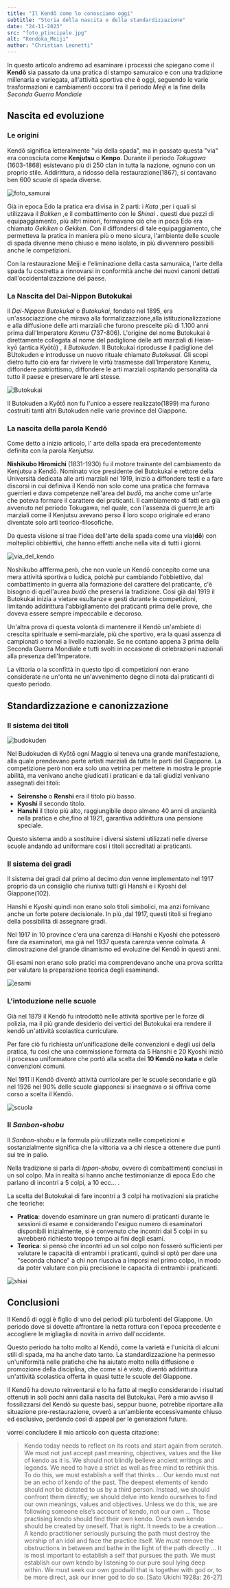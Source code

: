 ```yaml
---
title: "Il Kendō come lo conosciamo oggi"
subtitle: "Storia della nascita e della standardizzazione"
date: "24-11-2023"
src: "foto_ptincipale.jpg"
alt: "Kendoka_Meiji"
author: "Christian Leonetti"
---
```


In questo articolo andremo ad esaminare i processi che spiegano come il **Kendō** sia passato da una pratica di stampo samuraico e con una tradizione millenaria e variegata, all'attività sportiva che è oggi, seguendo le varie trasformazioni e cambiamenti occorsi tra il periodo *Meiji* e la fine della *Seconda Guerra Mondiale*

## Nascita ed evoluzione

### Le origini

Kendō significa letteralmente "via della spada", ma in passato questa "via" era conosciuta come **Kenjutsu** o **Kenpo**. Durante il periodo *Tokugawa* (1603-1868) esistevano più di 250 clan in tutta la nazione, ognuno con un proprio stile. Addirittura, a ridosso della restaurazione(1867), si contavano ben 600 scuole di spada diverse.

![foto_samurai](/public/posts/Samurai_Japan.jpg)

Già in epoca Edo la pratica era divisa in 2 parti: i *Kata* ,per i quali si utilizzava il *Bokken* ,e il combattimento con le *Shinai* . questi due pezzi di equipaggiamento, più altri minori, formavano ciò che in poca Edo era chiamato *Gekiken* o *Gekken*. Con il diffondersi di tale equipaggiamento, che permetteva la pratica in maniera più o meno sicura, l'ambiente delle scuole di spada divenne meno chiuso e meno isolato, in più divvennero possibili anche le competizioni.

Con la restaurazione Meiji e l'eliminazione della casta samuraica, l'arte della spada fu costretta a rinnovarsi in conformità anche dei nuovi canoni dettati dall'occidentalizazzione del paese.

### La Nascita del Dai-Nippon Butokukai

Il *Dai-Nippon Butokukai* o *Butokukai*, fondato nel 1895, era un'associazzione che mirava alla formalizzazzione,alla istituzionalizzazione e alla diffusione delle arti marziali che furono prescelte più di 1.100 anni prima dall'Imperatore *Kanmu* (737-806). L'origine del nome Butokukai è direttamente collegata al nome del padiglione delle arti marziali di Heian-kyō (antica Kyōtō) , il *Butokuden*. Il Butokukai riprodusse il padiglione del BUtokuden e introdusse un nuovo rituale chiamato *Butokusai*. Gli scopi dietro tutto ciò era far rivivere le virtù trasmesse dall'Imperatore Kanmu, diffondere patriottismo, diffondere le arti marziali ospitando personalità da tutto il paese e preservare le arti stesse.

![Butokukai](/public/posts/Butokukai.jpg)

Il Butokuden a Kyōtō non fu l'unico a essere realizzato(1899) ma furono costruiti tanti altri Butokuden nelle varie province del Giappone.

### La nascita della parola Kendō

Come detto a inizio articolo, l' arte della spada era precedentemente definita con la parola *Kenjutsu*.

**Nishikubo Hiromichi** (1831-1930) fu il motore trainante del cambiamento da Kenjutsu a Kendō. Nominato vice presidente del Butokukai e rettore della Università dedicata alle arti marziali nel 1919, iniziò a diffondere testi e a fare discorsi in cui definiva il Kendō non solo come una pratica che formava guerrieri e dava competenze nell'area del *budō*, ma anche come un'arte che poteva formare il carattere dei praticanti. Il cambiamento di fatti era già avvenuto nel periodo Tokugawa, nel quale, con l'assenza di guerre,le arti marziali come il Kenjutsu avevano perso il loro scopo originale ed erano diventate solo arti teorico-filosofiche.

Da questa visione si trae l'idea dell'arte della spada come una via(**dō**) con molteplici obbiettivi, che hanno effetti anche nella vita di tutti i giorni.

![via_del_kendo](/public/posts/via_kendo.jpg)

Noshikubo affferma,però, che non vuole un Kendō concepito come una mera attività sportiva o ludica, poichè pur cambiando l'obbiettivo, dal combattimento in guerra alla formazione del carattere del praticante, c'è bisogno di quell'aurea *budō* che preservi la tradizione. Cosi già dal 1919 il Butokukai inizia a vietare esultanze e gesti durante le competizioni, limitando addirittura l'abbigliamento dei praticanti prima delle prove, che doveva essere sempre impeccabile e decoroso.

Un'altra prova di questa volontà di mantenere il Kendō un'ambiete di crescita spirituale e semi-marziale, più che sportivo, era la quasi assenza di campionati o tornei a livello nazionale. Se ne contano appena 3 prima della Seconda Guerra Mondiale e tutti svolti in occasione di celebrazioni nazionali alla presenza dell'Imperatore.

La vittoria o la sconfittà in questo tipo di competizioni non erano considerate ne un'onta ne un'avvenimento degno di nota dai praticanti di questo periodo.

## Standardizzazione e canonizzazione

### Il sistema dei titoli

![budokuden](/public/posts/budokuden.jpg)

Nel Budokuden di Kyōtō ogni Maggio si teneva una grande manifestazione, alla quale prendevano parte artisti marziali da tutte le parti del Giappone. La competizione però non era solo una vetrina per mettere in mostra le proprie abilità, ma venivano anche giudicati i praticani  e da tali giudizi venivano assegnati dei titoli:

- **Seirensho** o **Renshi** era il titolo più basso.
- **Kyoshi** il secondo titolo.
- **Hanshi** il titolo più alto, raggiungibile dopo almeno 40 anni di anzianità nella pratica e che,fino al 1921, garantiva addirittura una pensione speciale.

Questo sistema andò a sostituire i diversi sistemi utilizzati nelle diverse scuole andando ad uniformare cosi i titoli accreditati ai praticanti.

### Il sistema dei gradi

Il sistema dei gradi dal primo al decimo *dan* venne implementato nel 1917 proprio da un consiglio che riuniva tutti gli Hanshi e i Kyoshi del Giappone(102).

Hanshi e Kyoshi quindi non erano solo titoli simbolici, ma anzi fornivano anche un forte potere decisionale. In più ,dal 1917, questi titoli si fregiano della possibilità di assegnare gradi.

Nel 1917 in 10 province c'era una carenza di Hanshi e Kyoshi che potesserò fare da esaminatori, ma già nel 1937 questa carenza venne colmata. A dimostrazione del grande dinamismo ed evoluzine del Kendō in questi anni.

Gli esami non erano solo pratici ma comprendevano anche una prova scritta per valutare la preparazione teorica degli esaminandi.

![esami](/public/posts/esami.jpg)

### L'intoduzione nelle scuole

Già nel 1879 il Kendō fu introdottò nelle attività sportive per le forze di polizia, ma il più grande desiderio dei vertici del Butokukai era rendere il kendō un'attività scolastica curriculare.

Per fare ciò fu richiesta un'unificazione delle convenzioni e degli usi della pratica, fu cosi che una commissione formata da 5 Hanshi e 20 Kyoshi iniziò il processo uniformatore che portò alla scelta dei **10 Kendō no kata** e delle convenzioni comuni.

Nel 1911 il Kendō diventò attività curricolare per le scuole secondarie e già nel 1926 nel 90% delle scuole giapponesi si insegnava o si offriva come corso a scelta il Kendō.

![scuola](/public/posts/kendo_scuola.jpg)

### Il *Sanbon-shobu*

Il *Sanbon-shobu* e la formula più utilizzata nelle competizioni e sostanzialmente significa che la vittoria va a chi riesce a ottenere due punti sui tre in palio.

Nella tradizione si parla di *Ippon-shobu*, ovvero di combattimenti conclusi in un sol colpo. Ma in realtà si hanno anche testimonianze di epoca Edo che parlano di incontri a 5 colpi, a 10 ecc... .

La scelta del Butokukai di fare incontri a 3 colpi ha motivazioni sia pratiche che teoriche:

- **Pratica**: dovendo esaminare un gran numero di praticanti durante le sessioni di esame e considerando l'esiguo numero di esaminatori disponibili inizialmente, si è convenuto che incontri dai 5 colpi in su avrebberò richiesto troppo tempo ai fini degli esami.
- **Teorica**: si pensò che incontri ad un sol colpo non fosserò sufficienti per valutare le capacità di entrambi i praticanti, quindi si optò per dare una "seconda chance" a chi non riusciva a imporsi nel primo colpo, in modo da poter valutare con più precisione le capacità di entrambi i praticanti.

![shiai](/public/posts/shiai.jpg)

## Conclusioni

Il Kendō di oggi è figlio di uno dei periodi più turbolenti del Giappone. Un periodo dove si dovette affrontare la netta rottura con l'epoca precedente e accogliere le migliaglia di novità in arrivo dall'occidente.

Questo periodo ha tolto molto al Kendō, come la varietà e l'unicità di alcuni stili di spada, ma ha anche dato tanto.
La standardizzazione ha permesso un'uniformità nelle pratiche che ha aiutato molto nella diffusione e promozione della disciplina, che come si è visto, diventò addirittura un'attività scolastica offerta in quasi tutte le scuole del Giappone.

Il Kendō ha dovuto reinventarsi e lo ha fatto al meglio considerando i risultati ottenuti in soli pochi anni dalla nascita del Butokukai. Però a mio avviso il fossilizzarsi del Kendō su queste basi, seppur buone, potrebbe riportare alla situazione pre-restaurazione, ovverò a un'ambiente eccessivamente chiuso ed esclusivo, perdendo così di appeal per le generazioni future.

vorrei concludere il mio articolo con questa citazione:

>Kendo today needs to reflect on its roots and start again from
scratch.
We must not just accept past meaning, objectives, values and
the like of kendo as it is. We should not blindly believe ancient
writings and legends. We need to have a strict as well as free
mind to rethink this.
To do this, we must establish a self that thinks …
Our kendo must not be an echo of kendo of the past. The
deepest elements of kendo should not be dictated to us by a
third person. Instead, we should confront them directly; we
should delve into kendo ourselves to find our own meanings,
values and objectives. Unless we do this, we are following
someone else’s account of kendo, not our own …
Those practising kendo should find their own kendo. One’s
own kendo should be created by oneself. That is right. It needs
to be a creation …
A kendo practitioner seriously pursuing the path must destroy
the worship of an idol and face the practice itself. We must
remove the obstructions in between and bathe in the light of
the path directly …
It is most important to establish a self that pursues the path.
We must establish our own kendo by listening to our pure
soul lying deep within. We must seek our own goodwill that
is together with god or, to be more direct, ask our inner god to
do so.
[Sato Ukichi 1928a: 26-27]
